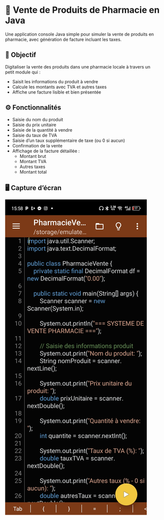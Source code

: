 # 💊 Vente de Produits de Pharmacie en Java

Une application console Java simple pour simuler la vente de produits en pharmacie, avec génération de facture incluant les taxes.

## 📌 Objectif

Digitaliser la vente des produits dans une pharmacie locale à travers un petit module qui :
- Saisit les informations du produit à vendre
- Calcule les montants avec TVA et autres taxes
- Affiche une facture lisible et bien présentée

## ⚙️ Fonctionnalités

- Saisie du nom du produit
- Saisie du prix unitaire
- Saisie de la quantité à vendre
- Saisie du taux de TVA
- Saisie d’un taux supplémentaire de taxe (ou 0 si aucun)
- Confirmation de la vente
- Affichage de la facture détaillée :
  - Montant brut
  - Montant TVA
  - Autres taxes
  - Montant total

## 🖥️ Capture d’écran

![Capture du code Java](./capture_code.png) 
